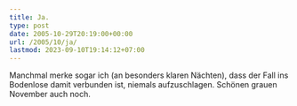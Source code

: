 ```yaml
---
title: Ja.
type: post
date: 2005-10-29T20:19:00+00:00
url: /2005/10/ja/
lastmod: 2023-09-10T19:14:12+07:00
---
```

Manchmal merke sogar ich (an besonders klaren Nächten), dass der Fall ins Bodenlose damit verbunden ist, niemals aufzuschlagen. Schönen grauen November auch noch.
